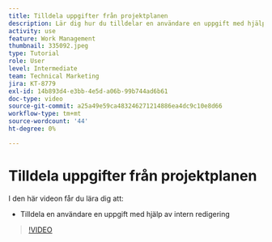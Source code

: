 ```yaml
---
title: Tilldela uppgifter från projektplanen
description: Lär dig hur du tilldelar en användare en uppgift med hjälp av infogad redigering i en [!DNL  Workfront] projekt.
activity: use
feature: Work Management
thumbnail: 335092.jpeg
type: Tutorial
role: User
level: Intermediate
team: Technical Marketing
jira: KT-8779
exl-id: 14b893d4-e3bb-4e5d-a06b-99b744ad6b61
doc-type: video
source-git-commit: a25a49e59ca483246271214886ea4dc9c10e8d66
workflow-type: tm+mt
source-wordcount: '44'
ht-degree: 0%

---
```


# Tilldela uppgifter från projektplanen

I den här videon får du lära dig att:

* Tilldela en användare en uppgift med hjälp av intern redigering

>[!VIDEO](https://video.tv.adobe.com/v/335092/?quality=12&learn=on)

<!---
learn more urls:
Notifications: Information about work assigned to me
Assign tasks
Personal time overview
Make smart assignments
Modify multiple user assignments in a task list
--->
